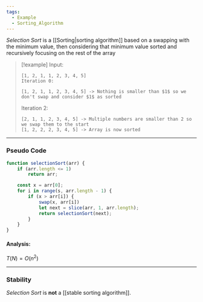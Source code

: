```yaml
---
tags:
  - Example
  - Sorting_Algorithm
---
```

_Selection Sort_ is a [[Sorting|sorting algorithm]] based on a swapping with the minimum value, then considering that minimum value sorted and recursively focusing on the rest of the array

> [!example]
> Input:
> ```
> [1, 2, 1, 1, 2, 3, 4, 5]
> Iteration 0:
> ```
> ```
> [1, 2, 1, 1, 2, 3, 4, 5] -> Nothing is smaller than $1$ so we don't swap and consider $1$ as sorted
> ```
> Iteration 2:
> ```
> [2, 1, 1, 2, 3, 4, 5] -> Multiple numbers are smaller than 2 so we swap them to the start
> [1, 2, 2, 2, 3, 4, 5] -> Array is now sorted
> ```
---
### Pseudo Code
```javascript
function selectionSort(arr) {
	if (arr.length <= 1)
		return arr;

	const x = arr[0];
	for i in range(s, arr.length - 1) {
		if (x > arr[i]) {
			swap(x, arr[i])
			let next = slice(arr, 1, arr.length);
			return selectionSort(next);
		}
	}
}
```
#### Analysis:
$T(N) = O(n^2)$

---
### Stability
_Selection Sort_ is **not** a [[stable sorting algorithm]].
